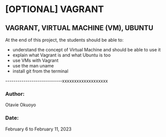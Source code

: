 # [OPTIONAL] VAGRANT

## VAGRANT, VIRTUAL MACHINE (VM), UBUNTU

At the end of this project, the students should be able to:
- understand the concept of Virtual Machine and should be able to use it
- explain what Vagrant is and what Ubuntu is too
- use VMs with Vagrant
- use the man uname
- install git from the terminal




----------------------------xxxxxxxxxxxxxxxxxxx

### Author:
Otavie Okuoyo

### Date:
February 6 to February 11, 2023
